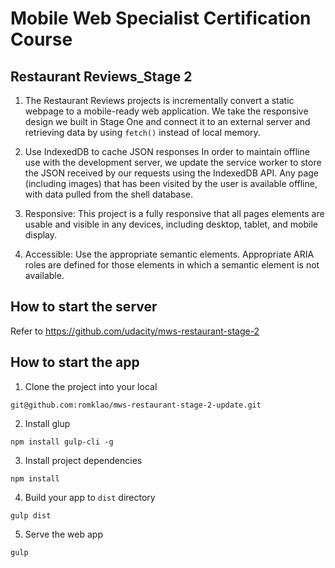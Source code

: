 # Mobile Web Specialist Certification Course

## Restaurant Reviews_Stage 2

1. The Restaurant Reviews projects is incrementally convert a static webpage to a mobile-ready web application. We take the responsive design we built in Stage One and connect it to an external server and retrieving data by using `fetch()` instead of local memory.

2. Use IndexedDB to cache JSON responses In order to maintain offline use with the development server, we update the service worker to store the JSON received by our requests using the IndexedDB API. Any page (including images) that has been visited by the user is available offline, with data pulled from the shell database.

3. Responsive: This project is a fully responsive that all pages elements are usable and visible in any devices, including desktop, tablet, and mobile display.

4. Accessible: Use the appropriate semantic elements. Appropriate ARIA roles are defined for those elements in which a semantic element is not available.

## How to start the server

Refer to https://github.com/udacity/mws-restaurant-stage-2

## How to start the app

1. Clone the project into your local

```
git@github.com:romklao/mws-restaurant-stage-2-update.git
```

2. Install glup

```
npm install gulp-cli -g
```

3. Install project dependencies

```
npm install
```

4. Build your app to `dist` directory

```
gulp dist
```

5. Serve the web app

```
gulp
```






